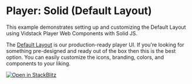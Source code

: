# Player: Solid (Default Layout)

This example demonstrates setting up and customizing the Default Layout using Vidstack Player
Web Components with Solid JS.

The [Default Layout][default-layout] is our production-ready player UI. If you're looking for
something pre-designed and ready out of the box then this is the best option. You can easily
customize the icons, branding, colors, and components to your liking.

[![Open in StackBlitz](https://developer.stackblitz.com/img/open_in_stackblitz.svg)][stackblitz-demo]

[default-layout]: https://vidstack.io/docs/wc/player/components/layouts/default-layout
[stackblitz-demo]: https://stackblitz.com/fork/github/vidstack/examples/tree/main/player/solid/default-layout?title=Vidstack%20Player%20-%20Solid%20%28Default%20Layout%29&file=src/main.ts&showSidebar=1
